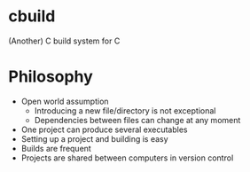 # cbuild
(Another) C build system for C

# Philosophy

* Open world assumption
  * Introducing a new file/directory is not exceptional
  * Dependencies between files can change at any moment
* One project can produce several executables
* Setting up a project and building is easy
* Builds are frequent
* Projects are shared between computers in version control
